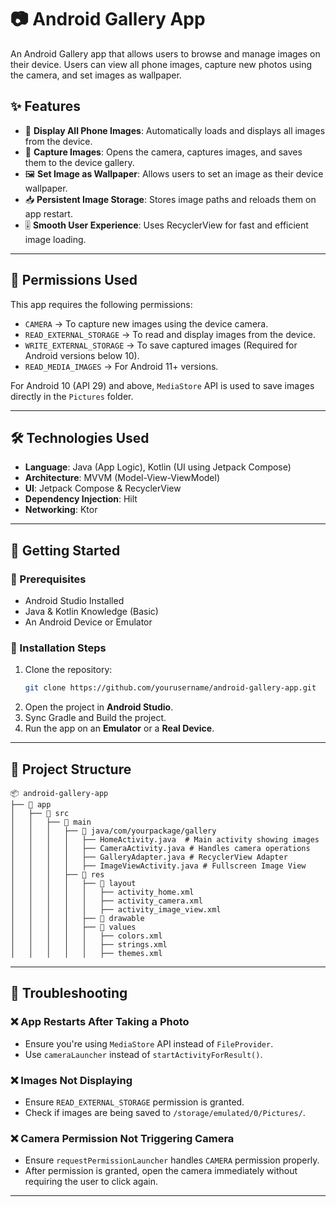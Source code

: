 # 📷 Android Gallery App

An Android Gallery app that allows users to browse and manage images on their device. Users can view all phone images, capture new photos using the camera, and set images as wallpaper.

## ✨ Features

- 📂 **Display All Phone Images**: Automatically loads and displays all images from the device.
- 📸 **Capture Images**: Opens the camera, captures images, and saves them to the device gallery.
- 🖼 **Set Image as Wallpaper**: Allows users to set an image as their device wallpaper.
- 📥 **Persistent Image Storage**: Stores image paths and reloads them on app restart.
- 🎚 **Smooth User Experience**: Uses RecyclerView for fast and efficient image loading.

---

## 📜 Permissions Used

This app requires the following permissions:

- `CAMERA` → To capture new images using the device camera.
- `READ_EXTERNAL_STORAGE` → To read and display images from the device.
- `WRITE_EXTERNAL_STORAGE` → To save captured images (Required for Android versions below 10).
- `READ_MEDIA_IMAGES` → For Android 11+ versions.

For Android 10 (API 29) and above, `MediaStore` API is used to save images directly in the `Pictures` folder.

---

## 🛠 Technologies Used

- **Language**: Java (App Logic), Kotlin (UI using Jetpack Compose)
- **Architecture**: MVVM (Model-View-ViewModel)
- **UI**: Jetpack Compose & RecyclerView
- **Dependency Injection**: Hilt
- **Networking**: Ktor

---

## 🚀 Getting Started

### 🔹 Prerequisites
- Android Studio Installed
- Java & Kotlin Knowledge (Basic)
- An Android Device or Emulator

### 🔹 Installation Steps

1. Clone the repository:
   ```sh
   git clone https://github.com/yourusername/android-gallery-app.git
   ```
2. Open the project in **Android Studio**.
3. Sync Gradle and Build the project.
4. Run the app on an **Emulator** or a **Real Device**.

---

## 📂 Project Structure

```
📦 android-gallery-app
├── 📂 app
│   ├── 📂 src
│   │   ├── 📂 main
│   │   │   ├── 📂 java/com/yourpackage/gallery
│   │   │   │   ├── HomeActivity.java  # Main activity showing images
│   │   │   │   ├── CameraActivity.java # Handles camera operations
│   │   │   │   ├── GalleryAdapter.java # RecyclerView Adapter
│   │   │   │   ├── ImageViewActivity.java # Fullscreen Image View
│   │   │   ├── 📂 res
│   │   │   │   ├── 📂 layout
│   │   │   │   │   ├── activity_home.xml
│   │   │   │   │   ├── activity_camera.xml
│   │   │   │   │   ├── activity_image_view.xml
│   │   │   │   ├── 📂 drawable
│   │   │   │   ├── 📂 values
│   │   │   │   │   ├── colors.xml
│   │   │   │   │   ├── strings.xml
│   │   │   │   │   ├── themes.xml
```

---

## 🐛 Troubleshooting

### ❌ App Restarts After Taking a Photo
- Ensure you're using `MediaStore` API instead of `FileProvider`.
- Use `cameraLauncher` instead of `startActivityForResult()`.

### ❌ Images Not Displaying
- Ensure `READ_EXTERNAL_STORAGE` permission is granted.
- Check if images are being saved to `/storage/emulated/0/Pictures/`.

### ❌ Camera Permission Not Triggering Camera
- Ensure `requestPermissionLauncher` handles `CAMERA` permission properly.
- After permission is granted, open the camera immediately without requiring the user to click again.

---
